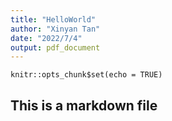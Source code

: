 ```yaml
---
title: "HelloWorld"
author: "Xinyan Tan"
date: "2022/7/4"
output: pdf_document
---
```


```{r setup, include=FALSE}
knitr::opts_chunk$set(echo = TRUE)
```

## This is a markdown file

